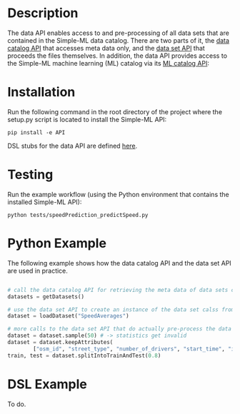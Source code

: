 # Description

The data API enables access to and pre-processing of all data sets that are contained in the Simple-ML data catalog. There are two parts of it, the [data catalog API](https://github.com/Anzumana/Simple-ML/wiki/Data-Catalog-API) that accesses meta data only, and the [data set API](https://github.com/Anzumana/Simple-ML/wiki/Dataset-API) that proceeds the files themselves.
In addition, the data API provides access to the Simple-ML machine learning (ML) catalog via its [ML catalog API](https://github.com/Anzumana/Simple-ML/wiki/Machine-Learning-Catalog-API):

# Installation

Run the following command in the root directory of the project where the setup.py script is located to install the Simple-ML API: 

    pip install -e API

DSL stubs for the data API are defined [here](https://github.com/Simple-ML/Stdlib/blob/master/stubs/simpleml/dataset/dataset.stub.simpleml).

# Testing

Run the example workflow (using the Python environment that contains the installed Simple-ML API):

    python tests/speedPrediction_predictSpeed.py

# Python Example

The following example shows how the data catalog API and the data set API are used in practice.

```python

# call the data catalog API for retrieving the meta data of data sets contained in the data catalog 
datasets = getDatasets()

# use the data set API to create an instance of the data set calss from a data set's identifier from the data catalog
dataset = loadDataset("SpeedAverages")

# more calls to the data set API that do actually pre-process the data
dataset = dataset.sample(50) # -> statistics get invalid
dataset = dataset.keepAttributes(
        ["osm_id", "street_type", "number_of_drivers", "start_time", "is_weekend", "geometry"])
train, test = dataset.splitIntoTrainAndTest(0.8)
```

# DSL Example

To do.